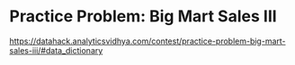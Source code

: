 # Practice Problem: Big Mart Sales III

https://datahack.analyticsvidhya.com/contest/practice-problem-big-mart-sales-iii/#data_dictionary
